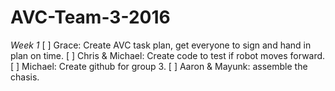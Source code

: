 # AVC-Team-3-2016

*Week 1*
  [ ] Grace: Create AVC task plan, get everyone to sign and hand in plan on time.
  [ ] Chris & Michael: Create code to test if robot moves forward.
  [ ] Michael: Create github for group 3.
  [ ] Aaron & Mayunk: assemble the chasis.
